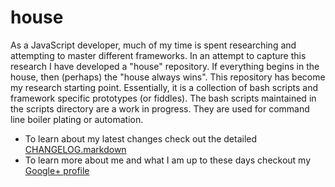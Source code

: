 house
=====

As a JavaScript developer, much of my time is spent researching and attempting to master different frameworks. In an attempt to capture this research I have developed a "house" repository.  If everything begins in the house, then (perhaps) the "house always wins". This repository has become my research starting point. Essentially, it is a collection of bash scripts and framework specific prototypes (or fiddles).  The bash scripts maintained in the scripts directory are a work in progress. They are used for command line boiler plating or automation.    

* To learn about my latest changes check out the detailed [CHANGELOG.markdown](CHANGELOG.markdown)
* To learn more about me and what I am up to these days checkout my [Google+ profile](https://plus.google.com/u/0/+BradyHouseknecht/posts)
